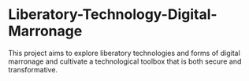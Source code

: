 # Liberatory-Technology-Digital-Marronage
This project aims to explore liberatory technologies and forms of digital marronage and cultivate a technological toolbox that is both secure and transformative.
